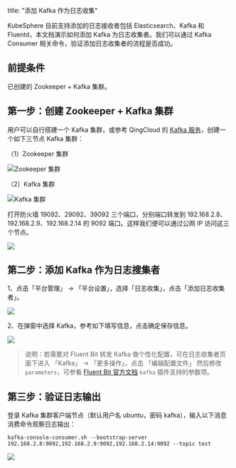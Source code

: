 title: "添加 Kafka 作为日志收集"

KubeSphere 目前支持添加的日志接收者包括 Elasticsearch、Kafka 和 Fluentd，本文档演示如何添加 Kafka 为日志收集者。我们可以通过 Kafka Consumer 相关命令，验证添加日志收集者的流程是否成功。

## 前提条件

已创建的 Zookeeper + Kafka 集群。


## 第一步：创建 Zookeeper + Kafka 集群

用户可以自行搭建一个 Kafka 集群，或参考 QingCloud 的 [Kafka 服务](https://docs.qingcloud.com/product/big_data/kafka/README.html)，创建一个如下三节点 Kafka 集群：

（1）Zookeeper 集群

![Zookeeper 集群](https://kubesphere-docs.pek3b.qingstor.com/png/20190518234810.png)

（2）Kafka 集群

![Kafka 集群](https://kubesphere-docs.pek3b.qingstor.com/png/20190518114710.png)

打开防火墙 19092、29092、39092 三个端口，分别端口转发到 192.168.2.8、192.168.2.9、192.168.2.14 的 9092 端口。这样我们便可以通过公网 IP 访问这三个节点。

![](https://kubesphere-docs.pek3b.qingstor.com/png/20190519090700.png)

## 第二步：添加 Kafka 作为日志搜集者

1、点击「平台管理」 → 「平台设置」，选择「日志收集」，点击「添加日志收集者」。

![](https://pek3b.qingstor.com/kubesphere-docs/png/20190514234854.png)

2、在弹窗中选择 Kafka，参考如下填写信息，点击确定保存信息。

![](https://kubesphere-docs.pek3b.qingstor.com/png/20190519095200.png)

> 说明：若需要对 Fluent Bit 转发 Kafka 做个性化配置，可在日志收集者页面下进入 「Kafka」 → 「更多操作」，点击 「编辑配置文件」 然后修改 `parameters`，可参看 [Fluent Bit 官方文档](https://docs.fluentbit.io/manual/output/kafka) `kafka` 插件支持的参数项。


## 第三步：验证日志输出

登录 Kafka 集群客户端节点（默认用户名 ubuntu，密码 kafka），输入以下消息消费命令观察日志输出：

`kafka-console-consumer.sh --bootstrap-server 192.168.2.8:9092,192.168.2.9:9092,192.168.2.14:9092 --topic test`

![](https://kubesphere-docs.pek3b.qingstor.com/png/20190519101600.jpeg)